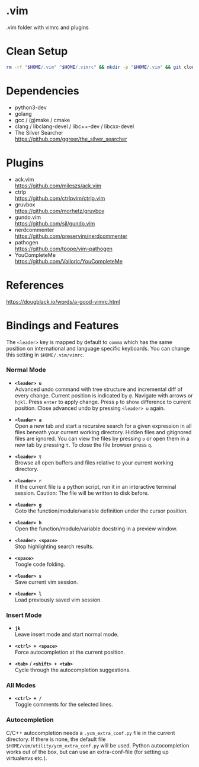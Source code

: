 # .vim
.vim folder with vimrc and plugins

# Clean Setup
```bash
rm -rf "$HOME/.vim" "$HOME/.vimrc" && mkdir -p "$HOME/.vim" && git clone git@github.com:image357/.vim.git "$HOME/.vim" || git clone https://github.com/image357/.vim.git "$HOME/.vim" && bash "$HOME/.vim/setup.sh"
```

# Dependencies
* python3-dev
* golang
* gcc / (g)make / cmake
* clang / libclang-devel / libc++-dev / libcxx-devel
* The Silver Searcher  
  https://github.com/ggreer/the_silver_searcher

# Plugins
* ack.vim  
  https://github.com/mileszs/ack.vim
* ctrlp  
  https://github.com/ctrlpvim/ctrlp.vim
* gruvbox  
  https://github.com/morhetz/gruvbox
* gundo.vim  
  https://github.com/sjl/gundo.vim
* nerdcommenter  
  https://github.com/preservim/nerdcommenter
* pathogen  
  https://github.com/tpope/vim-pathogen
* YouCompleteMe  
  https://github.com/Valloric/YouCompleteMe

# References
https://dougblack.io/words/a-good-vimrc.html

# Bindings and Features
The `<leader>` key is mapped by default to `comma` which has the same position on international and language specific keyboards.
You can change this setting in `$HOME/.vim/vimrc`.

### Normal Mode
* **`<leader> u`**  
  Advanced undo command with tree structure and incremental diff of every change. Current position is indicated by `@`.
  Navigate with arrows or `hjkl`. Press `enter` to apply change. Press `p` to show difference to current position.
  Close advanced undo by pressing `<leader> u` again.
  
* **`<leader> a`**  
  Open a new tab and start a recursive search for a given expression in all files beneath your current working directory.
  Hidden files and gitignored files are ignored.
  You can view the files by pressing `o` or open them in a new tab by pressing `t`. To close the file browser press `q`.
  
* **`<leader> t`**  
  Browse all open buffers and files relative to your current working directory.
  
* **`<leader> r`**  
  If the current file is a python script, run it in an interactive terminal session.
  Caution: The file will be written to disk before.
  
* **`<leader> g`**  
  Goto the function/module/variable definition under the cursor position.
  
* **`<leader> h`**  
  Open the function/module/variable docstring in a preview window.
  
* **`<leader> <space>`**  
  Stop highlighting search results.
  
* **`<space>`**  
  Toogle code folding.
  
* **`<leader> s`**  
  Save current vim session.
  
* **`<leader> l`**  
  Load previously saved vim session.
  
### Insert Mode
* **`jk`**  
  Leave insert mode and start normal mode.
  
* **`<ctrl> + <space>`**  
  Force autocompletion at the current position.
  
* **`<tab>`** / **`<shift> + <tab>`**  
  Cycle through the autocompletion suggestions.

### All Modes
* **`<ctrl> + /`**  
  Toggle comments for the selected lines.
  
### Autocompletion
C/C++ autocompletion needs a `.ycm_extra_conf.py` file in the current directory. If there is none, the default file `$HOME/vim/utility/ycm_extra_conf.py` will be used. Python autocompletion works out of the box, but can use an extra-conf-file (for setting up virtualenvs etc.).
